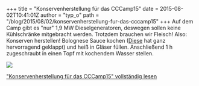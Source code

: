 +++
title = "Konservenherstellung für das CCCamp15"
date = 2015-08-02T10:41:01Z
author = "typ_o"
path = "/blog/2015/08/02/konservenherstellung-fur-das-cccamp15"
+++
Auf dem Camp gibt es "nur" 1,9 MW Dieselgeneratoren, deswegen sollen
keine Kühlschränke mitgebracht werden. Trotzdem brauchen wir Fleisch\!
Also: Konserven herstellen\! Bolognese Sauce kochen
([Diese](http://www.chefkoch.de/rezepte/772011180069862/Die-echte-Sauce-Bolognese.html)
hat ganz hervorragend geklappt) und heiß in Gläser füllen. Anschließend
1 h zugeschraubt in einen Topf mit kochendem Wasser stellen.

[![](https://flipdot.org/blog/uploads/20150801_100211.serendipityThumb.jpg)](https://flipdot.org/blog/uploads/20150801_100211.jpg)

["Konservenherstellung für das CCCamp15" vollständig
lesen](https://flipdot.org/blog/archives/320-Konservenherstellung-fuer-das-CCCamp15.html#extended)
